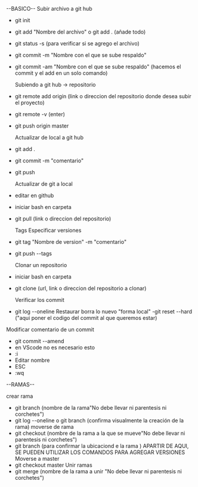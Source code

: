 --BASICO--
Subir archivo a git hub

- git init
- git add "Nombre del archivo" o git add . (añade todo)
- git status -s (para verificar si se agrego el archivo)
- git commit -m "Nombre con el que se sube respaldo"
- git commit -am "Nombre con el que se sube respaldo" (hacemos el commit y el add en un solo comando)

  Subiendo a git hub -> repositorio

- git remote add origin (link o direccion del repositorio donde desea subir el proyecto)
- git remote -v (enter)
- git push origin master

  Actualizar de local a git hub

- git add .
- git commit -m "comentario"
- git push

  Actualizar de git a local

- editar en github
- iniciar bash en carpeta
- git pull (link o direccion del repositorio)

  Tags Especificar versiones

- git tag "Nombre de version" -m "comentario"
- git push --tags

  Clonar un repositorio

- iniciar bash en carpeta
- git clone (url, link o direccion del repositorio a clonar)

  Verificar los commit

- git log --oneline
  Restaurar borra lo nuevo "forma local"
  -git reset --hard ("aqui poner el codigo del commit al que queremos estar)

Modificar comentario de un commit

- git commit --amend
- en VScode no es necesario esto
- :i
- Editar nombre
- ESC
- :wq

--RAMAS--

crear rama

- git branch (nombre de la rama"No debe llevar ni parentesis ni corchetes")
- git log --oneline o git branch (confirma visualmente la creación de la rama)
  moverse de rama
- git checkout (nombre de la rama a la que se mueve"No debe llevar ni parentesis ni corchetes")
- git branch (para confirmar la ubicaciond e la rama )
  APARTIR DE AQUI, SE PUEDEN UTILIZAR LOS COMANDOS PARA AGREGAR VERSIONES
  Moverse a master
- git checkout master
  Unir ramas
- git merge (nombre de la rama a unir "No debe llevar ni parentesis ni corchetes")

